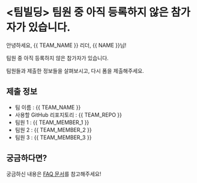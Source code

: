 # <팀빌딩> 팀원 중 아직 등록하지 않은 참가자가 있습니다.

안녕하세요, {{ TEAM_NAME }} 리더, {{ NAME }}님!

팀원 중 아직 등록하지 않은 참가자가 있습니다.

팀원들과 제출한 정보들을 살펴보시고, 다시 폼을 제출해주세요.

## 제출 정보

* 팀 이름 : {{ TEAM_NAME }}
* 사용할 GitHub 리포지토리 : {{ TEAM_REPO }}
* 팀원 1 : {{ TEAM_MEMBER_1 }}
* 팀원 2 : {{ TEAM_MEMBER_2 }}
* 팀원 3 : {{ TEAM_MEMBER_3 }}

## 궁금하다면?

궁금하신 내용은 [FAQ 문서](https://hgrd.kr/faq)를 참고해주세요!
